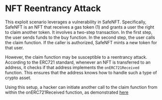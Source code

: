 # NFT Reentrancy Attack

This exploit scenario leverages a vulnerability in SafeNFT. Specifically, SafeNFT is an NFT that receives a gas token (1) and grants a user the right to claim another token. It involves a two-step transaction. In the first step, the user sends funds to the buy function. In the second step, the user calls the claim function. If the caller is authorized, SafeNFT mints a new token for that user.

However, the claim function may be susceptible to a reentrancy attack. According to the ERC721 standard, whenever an NFT is transferred to an address, it checks if that address implements the `onERC721Received` function. This ensures that the address knows how to handle such a type of crypto asset.

Using this setup, a hacker can initiate another call to the claim function from within the onERC721Received function, as demonstrated [here](https://github.com/IPSProtocol/hack_prevention_reference_implementation/blob/main/contracts/nft-reentrancy/NftHack.sol#L22-L43)